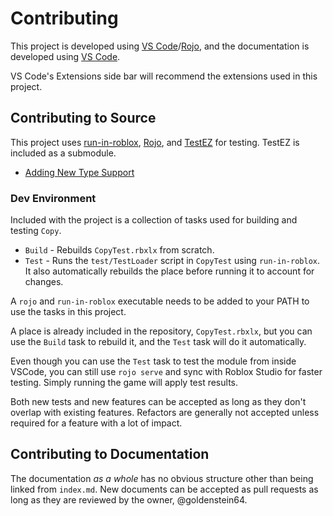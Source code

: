 # Contributing

This project is developed using [VS Code](https://code.visualstudio.com/)/[Rojo](https://rojo.space), and the documentation is developed using [VS Code](https://code.visualstudio.com/).

VS Code's Extensions side bar will recommend the extensions used in this project.

## Contributing to Source

This project uses [run-in-roblox](https://github.com/rojo-rbx/run-in-roblox), [Rojo](https://rojo.space), and [TestEZ](https://github.com/Roblox/testez) for testing. TestEZ is included as a submodule.

* [Adding New Type Support](contributing/new-types)

### Dev Environment

Included with the project is a collection of tasks used for building and testing `Copy`.

* `Build` - Rebuilds `CopyTest.rbxlx` from scratch.
* `Test` - Runs the `test/TestLoader` script in `CopyTest` using `run-in-roblox`. It also automatically rebuilds the place before running it to account for changes.

A `rojo` and `run-in-roblox` executable needs to be added to your PATH to use the tasks in this project.

A place is already included in the repository, `CopyTest.rbxlx`, but you can use the `Build` task to rebuild it, and the `Test` task will do it automatically.

Even though you can use the `Test` task to test the module from inside VSCode, you can still use `rojo serve` and sync with Roblox Studio for faster testing. Simply running the game will apply test results.

Both new tests and new features can be accepted as long as they don't overlap with existing features. Refactors are generally not accepted unless required for a feature with a lot of impact.

## Contributing to Documentation

The documentation *as a whole* has no obvious structure other than being linked from `index.md`. New documents can be accepted as pull requests as long as they are reviewed by the owner, @goldenstein64.
